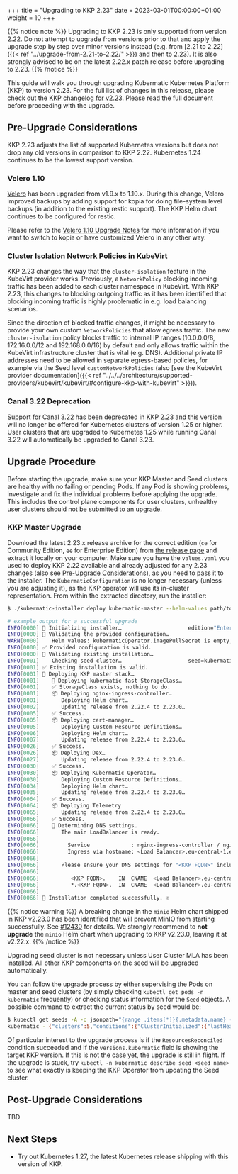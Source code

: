
+++
title = "Upgrading to KKP 2.23"
date = 2023-03-01T00:00:00+01:00
weight = 10
+++

{{% notice note %}}
Upgrading to KKP 2.23 is only supported from version 2.22. Do not attempt to upgrade from versions prior to that and apply the upgrade step by step over minor versions instead (e.g. from [2.21 to 2.22]({{< ref "../upgrade-from-2.21-to-2.22/" >}}) and then to 2.23). It is also strongly advised to be on the latest 2.22.x patch release before upgrading to 2.23.
{{% /notice %}}

This guide will walk you through upgrading Kubermatic Kubernetes Platform (KKP) to version 2.23. For the full list of changes in this release, please check out the [KKP changelog for v2.23](https://github.com/kubermatic/kubermatic/blob/main/docs/changelogs/CHANGELOG-2.23.md). Please read the full document before proceeding with the upgrade.

## Pre-Upgrade Considerations

KKP 2.23 adjusts the list of supported Kubernetes versions but does not drop any old versions in comparison to KKP 2.22. Kubernetes 1.24 continues to be the lowest support version.

### Velero 1.10

[Velero](https://velero.io/) has been upgraded from v1.9.x to 1.10.x. During this change, Velero improved backups by adding support for kopia for doing file-system level backups (in addition to the existing restic support). The KKP Helm chart continues to be configured for restic.

Please refer to the [Velero 1.10 Upgrade Notes](https://velero.io/docs/v1.10/upgrade-to-1.10/) for more information if you want to switch to kopia or have customized Velero in any other way.

### Cluster Isolation Network Policies in KubeVirt

KKP 2.23 changes the way that the `cluster-isolation` feature in the KubeVirt provider works. Previously, a `NetworkPolicy` blocking incoming traffic has been added to each cluster namespace in KubeVirt. With KKP 2.23, this changes to blocking outgoing traffic as it has been identified that blocking incoming traffic is highly problematic in e.g. load balancing scenarios.

Since the direction of blocked traffic changes, it might be necessary to provide your own custom `NetworkPolicies` that allow egress traffic. The new `cluster-isolation` policy blocks traffic to internal IP ranges (10.0.0.0/8, 172.16.0.0/12 and 192.168.0.0/16) by default and only allows traffic within the KubeVirt infrastructure cluster that is vital (e.g. DNS). Additional private IP addresses need to be allowed in separate egress-based policies, for example via the Seed level `customNetworkPolicies` (also [see the KubeVirt provider documentation]({{< ref "../../../architecture/supported-providers/kubevirt/kubevirt/#configure-kkp-with-kubevirt" >}})).

### Canal 3.22 Deprecation

Support for Canal 3.22 has been deprecated in KKP 2.23 and this version will no longer be offered for Kubernetes clusters of version 1.25 or higher. User clusters that are upgraded to Kubernetes 1.25 while running Canal 3.22 will automatically be upgraded to Canal 3.23.

## Upgrade Procedure

Before starting the upgrade, make sure your KKP Master and Seed clusters are healthy with no failing or pending Pods. If any Pod is showing problems, investigate and fix the individual problems before applying the upgrade. This includes the control plane components for user clusters, unhealthy user clusters should not be submitted to an upgrade.

### KKP Master Upgrade

Download the latest 2.23.x release archive for the correct edition (`ce` for Community Edition, `ee` for Enterprise Edition) from [the release page](https://github.com/kubermatic/kubermatic/releases) and extract it locally on your computer. Make sure you have the `values.yaml` you used to deploy KKP 2.22 available and already adjusted for any 2.23 changes (also see [Pre-Upgrade Considerations](#pre-upgrade-considerations)), as you need to pass it to the installer. The `KubermaticConfiguration` is no longer necessary (unless you are adjusting it), as the KKP operator will use its in-cluster representation. From within the extracted directory, run the installer:

```sh
$ ./kubermatic-installer deploy kubermatic-master --helm-values path/to/values.yaml

# example output for a successful upgrade
INFO[0000] 🚀 Initializing installer…                     edition="Enterprise Edition" version=v2.23.0
INFO[0000] 🚦 Validating the provided configuration…
WARN[0000]    Helm values: kubermaticOperator.imagePullSecret is empty, setting to spec.imagePullSecret from KubermaticConfiguration
INFO[0000] ✅ Provided configuration is valid.
INFO[0000] 🚦 Validating existing installation…
INFO[0001]    Checking seed cluster…                     seed=kubermatic
INFO[0001] ✅ Existing installation is valid.
INFO[0001] 🛫 Deploying KKP master stack…
INFO[0001]    💾 Deploying kubermatic-fast StorageClass…
INFO[0001]    ✅ StorageClass exists, nothing to do.
INFO[0001]    📦 Deploying nginx-ingress-controller…
INFO[0001]       Deploying Helm chart…
INFO[0002]       Updating release from 2.22.4 to 2.23.0…
INFO[0005]    ✅ Success.
INFO[0005]    📦 Deploying cert-manager…
INFO[0005]       Deploying Custom Resource Definitions…
INFO[0006]       Deploying Helm chart…
INFO[0007]       Updating release from 2.22.4 to 2.23.0…
INFO[0026]    ✅ Success.
INFO[0026]    📦 Deploying Dex…
INFO[0027]       Updating release from 2.22.4 to 2.23.0…
INFO[0030]    ✅ Success.
INFO[0030]    📦 Deploying Kubermatic Operator…
INFO[0030]       Deploying Custom Resource Definitions…
INFO[0034]       Deploying Helm chart…
INFO[0035]       Updating release from 2.22.4 to 2.23.0…
INFO[0064]    ✅ Success.
INFO[0064]    📦 Deploying Telemetry
INFO[0065]       Updating release from 2.22.4 to 2.23.0…
INFO[0066]    ✅ Success.
INFO[0066]    📡 Determining DNS settings…
INFO[0066]       The main LoadBalancer is ready.
INFO[0066]
INFO[0066]         Service             : nginx-ingress-controller / nginx-ingress-controller
INFO[0066]         Ingress via hostname: <Load Balancer>.eu-central-1.elb.amazonaws.com
INFO[0066]
INFO[0066]       Please ensure your DNS settings for "<KKP FQDN>" include the following records:
INFO[0066]
INFO[0066]          <KKP FQDN>.    IN  CNAME  <Load Balancer>.eu-central-1.elb.amazonaws.com.
INFO[0066]          *.<KKP FQDN>.  IN  CNAME  <Load Balancer>.eu-central-1.elb.amazonaws.com.
INFO[0066]
INFO[0066] 🛬 Installation completed successfully. ✌
```

{{% notice warning %}}
A breaking change in the `minio` Helm chart shipped in KKP v2.23.0 has been identified that will prevent MinIO from starting successfully. See [#12430](https://github.com/kubermatic/kubermatic/issues/12430) for details. We strongly recommend to **not upgrade** the `minio` Helm chart when upgrading to KKP v2.23.0, leaving it at v2.22.x.
{{% /notice %}}

Upgrading seed cluster is not necessary unless User Cluster MLA has been installed. All other KKP components on the seed will be upgraded automatically.

<!-- TODO(embik): put back in place after issue above is fixed -->
<!-- Upgrading seed clusters is not necessary, unless you are running the `minio` Helm chart or User Cluster MLA as distributed by KKP on them. They will be automatically upgraded by KKP components.-->

You can follow the upgrade process by either supervising the Pods on master and seed clusters (by simply checking `kubectl get pods -n kubermatic` frequently) or checking status information for the `Seed` objects. A possible command to extract the current status by seed would be:

```sh
$ kubectl get seeds -A -o jsonpath="{range .items[*]}{.metadata.name} - {.status}{'\n'}{end}"
kubermatic - {"clusters":5,"conditions":{"ClusterInitialized":{"lastHeartbeatTime":"2023-02-16T10:53:34Z","message":"All KKP CRDs have been installed successfully.","reason":"CRDsUpdated","status":"True"},"KubeconfigValid":{"lastHeartbeatTime":"2023-02-14T16:50:09Z","reason":"KubeconfigValid","status":"True"},"ResourcesReconciled":{"lastHeartbeatTime":"2023-02-14T16:50:14Z","reason":"ReconcilingSuccess","status":"True"}},"phase":"Healthy","versions":{"cluster":"v1.24.10","kubermatic":"v2.23.0"}}
```

Of particular interest to the upgrade process is if the `ResourcesReconciled` condition succeeded and if the `versions.kubermatic` field is showing the target KKP version. If this is not the case yet, the upgrade is still in flight. If the upgrade is stuck, try `kubectl -n kubermatic describe seed <seed name>` to see what exactly is keeping the KKP Operator from updating the Seed cluster.

## Post-Upgrade Considerations

TBD

## Next Steps

- Try out Kubernetes 1.27, the latest Kubernetes release shipping with this version of KKP.
